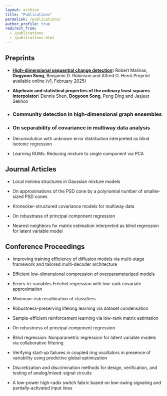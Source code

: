 ```yaml
---
layout: archive
title: "Publications"
permalink: /publications/
author_profile: true
redirect_from:
  - /publications
  - /publications.html
---
```



## Preprints

* **[High-dimensional sequential change detection](https://arxiv.org/pdf/2502.05377)**\\
Robert Malinas, **Dogyoon Song**, Benjamin D. Robinson and Alfred O. Hero\\
Preprint available online  (v1, February 2025)

* **Algebraic and statistical properties of the ordinary least squares interpolator**\\
Dennis Shen, **Dogyoon Song**, Peng Ding and Jasjeet Sekhon

* ### Community detection in high-dimensional graph ensembles

* ### On separability of covariance in multiway data analysis

* Deconvolution with unknown error distribution interpreted as blind isotonic regression

* Learning RUMs: Reducing mixture to single component via PCA



## Journal Articles

* Local minima structures in Gaussian mixture models

* On approximations of the PSD cone by a polynomial number of smaller-sized PSD cones

* Kronecker-structured covariance models for multiway data

* On robustness of principal component regression

* Nearest neighbors for matrix estimation interpreted as blind regression for latent variable model




## Conference Proceedings

* Improving training efficiency of diffusion models via multi-stage framework and tailored multi-decoder architecture

* Efficient low-dimensional compression of overparameterized models 

* Errors-in-variables Fréchet regression with low-rank covariate approximation 

* Minimum-risk recalibration of classifiers

* Robustness-preserving lifelong learning via dataset condensation

* Sample-efficient reinforcement learning via low-rank matrix estimation

* On robustness of principal component regression

* Blind regression: Nonparametric regression for latent variable models via collaborative filtering

* Verifying  start-up failures in coupled ring oscillators in presence of variability using predictive global optimization

* Discretization and discrimination methods for design, verification, and testing of analog/mixed-signal circuits

* A low-power high-radix switch fabric based on low-swing signaling and partially-activated input lines